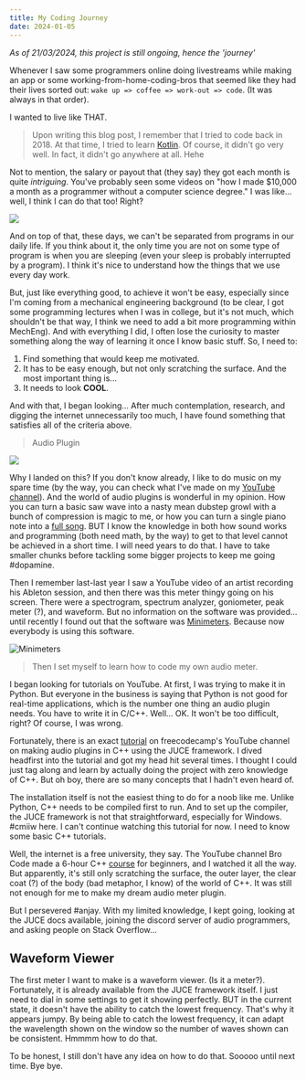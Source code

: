 ```yaml
---
title: My Coding Journey
date: 2024-01-05
---
```

_As of 21/03/2024, this project is still ongoing, hence the 'journey'_

Whenever I saw some programmers online doing livestreams while making an app or some working-from-home-coding-bros that seemed like they had their lives sorted out: `wake up => coffee => work-out => code`. (It was always in that order).

I wanted to live like THAT.

> Upon writing this blog post, I remember that I tried to code back in 2018. At that time, I tried to learn [Kotlin](https://kotlinlang.org/). Of course, it didn't go very well. In fact, it didn't go anywhere at all. Hehe

Not to mention, the salary or payout that (they say) they got each month is quite _intriguing_. You've probably seen some videos on "how I made $10,000 a month as a programmer without a computer science degree." I was like... well, I think I can do that too! Right?

![](https://i.ytimg.com/vi/V1zBOprSWDQ/hq720.jpg?sqp=-oaymwEcCNAFEJQDSFXyq4qpAw4IARUAAIhCGAFwAcABBg==&rs=AOn4CLBRW5LX3F6hdwo8P9FN2flJV98QcQ)

And on top of that, these days, we can't be separated from programs in our daily life. If you think about it, the only time you are not on some type of program is when you are sleeping (even your sleep is probably interrupted by a program). I think it's nice to understand how the things that we use every day work.

But, just like everything good, to achieve it won't be easy, especially since I'm coming from a mechanical engineering background (to be clear, I got some programming lectures when I was in college, but it's not much, which shouldn't be that way, I think we need to add a bit more programming within MechEng). And with everything I did, I often lose the curiosity to master something along the way of learning it once I know basic stuff. So, I need to:

1. Find something that would keep me motivated.
2. It has to be easy enough, but not only scratching the surface. And the most important thing is...
3. It needs to look **COOL**.

And with that, I began looking... After much contemplation, research, and digging the internet unnecessarily too much, I have found something that satisfies all of the criteria above.

> Audio Plugin

![](https://www.schoolofbollywoodmusic.com/wp-content/uploads/2021/06/Waves_Audio_Plugins.jpg)

Why I landed on this? If you don't know already, I like to do music on my spare time (by the way, you can check what I've made on my [YouTube channel](https://youtube.com/@klob0t)). And the world of audio plugins is wonderful in my opinion. How you can turn a basic saw wave into a nasty mean dubstep growl with a bunch of compression is magic to me, or how you can turn a single piano note into a [full song](https://youtu.be/zvKY_DnM1PA?si=NsiHCLIsc840VogN&t=608). BUT I know the knowledge in both how sound works and programming (both need math, by the way) to get to that level cannot be achieved in a short time. I will need years to do that. I have to take smaller chunks before tackling some bigger projects to keep me going #dopamine.

Then I remember last-last year I saw a YouTube video of an artist recording his Ableton session, and then there was this meter thingy going on his screen. There were a spectrogram, spectrum analyzer, goniometer, peak meter (?), and waveform. But no information on the software was provided... until recently I found out that the software was [Minimeters](https://minimeters.app/). Because now everybody is using this software.

![Minimeters](https://media.imgcdn.org/repo/2023/05/minimeters-0-8-12/6454db188da44-minimeters-0-8-12-screenshot1.jpg)

> Then I set myself to learn how to code my own audio meter.

I began looking for tutorials on YouTube. At first, I was trying to make it in Python. But everyone in the business is saying that Python is not good for real-time applications, which is the number one thing an audio plugin needs. You have to write it in C/C++. Well... OK. It won't be too difficult, right? Of course, I was wrong.

Fortunately, there is an exact [tutorial](https://www.youtube.com/watch?v=Mo0Oco3Vimo&t=3630s&pp=ygUSZnJlZWNvZGVjYW1wIGF1ZGlv) on freecodecamp's YouTube channel on making audio plugins in C++ using the JUCE framework. I dived headfirst into the tutorial and got my head hit several times. I thought I could just tag along and learn by actually doing the project with zero knowledge of C++. But oh boy, there are so many concepts that I hadn't even heard of. 

The installation itself is not the easiest thing to do for a noob like me. Unlike Python, C++ needs to be compiled first to run. And to set up the compiler, the JUCE framework is not that straightforward, especially for Windows. #cmiiw here. I can't continue watching this tutorial for now. I need to know some basic C++ tutorials.

Well, the internet is a free university, they say. The YouTube channel Bro Code made a 6-hour C++ [course](https://www.youtube.com/watch?v=-TkoO8Z07hI&pp=ygUMYnJvIGNvZGUgYysr) for beginners, and I watched it all the way. But apparently, it's still only scratching the surface, the outer layer, the clear coat (?) of the body (bad metaphor, I know) of the world of C++. It was still not enough for me to make my dream audio meter plugin.

But I persevered #anjay. With my limited knowledge, I kept going, looking at the JUCE docs available, joining the discord server of audio programmers, and asking people on Stack Overflow...

## Waveform Viewer

The first meter I want to make is a waveform viewer. (Is it a meter?). Fortunately, it is already available from the JUCE framework itself. I just need to dial in some settings to get it showing perfectly. BUT in the current state, it doesn't have the ability to catch the lowest frequency. That's why it appears jumpy. By being able to catch the lowest frequency, it can adapt the wavelength shown on the window so the number of waves shown can be consistent. Hmmmm how to do that.

To be honest, I still don't have any idea on how to do that. Sooooo until next time. Bye bye.